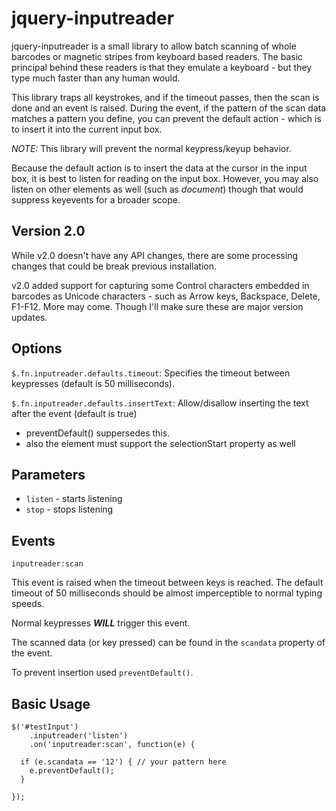 # jquery-inputreader

jquery-inputreader is a small library to allow batch scanning of whole barcodes or magnetic stripes from keyboard based readers.  The basic principal behind these readers is that they emulate a keyboard - but they type much faster than any human would.

This library traps all keystrokes, and if the timeout passes, then the scan is done and an event is raised. During the event, if the pattern of the scan data matches a pattern you define, you can prevent the default action - which is to insert it into the current input box.

*NOTE:* This library will prevent the normal keypress/keyup behavior.

Because the default action is to insert the data at the cursor in the input box, it is best to listen for reading on the input box.  However, you may also listen on other elements as well (such as *document*) though that would suppress keyevents for a broader scope.

## Version 2.0

While v2.0 doesn't have any API changes, there are some processing changes that could be break previous installation.

v2.0 added support for capturing some Control characters embedded in barcodes as Unicode characters - such as Arrow keys, Backspace, Delete, F1-F12.  More may come.  Though I'll make sure these are major version updates.

## Options
`$.fn.inputreader.defaults.timeout`: Specifies the timeout between keypresses (default is 50 milliseconds).

`$.fn.inputreader.defaults.insertText`: Allow/disallow inserting the text after the event (default is true)
- preventDefault() suppersedes this.
- also the element must support the selectionStart property as well

## Parameters
- `listen` - starts listening
- `stop` - stops listening

## Events

`inputreader:scan`

This event is raised when the timeout between keys is reached. The default timeout of 50 milliseconds should be almost imperceptible to normal typing speeds.

Normal keypresses **_WILL_** trigger this event.

The scanned data (or key pressed) can be found in the `scandata` property of the event.

To prevent insertion used `preventDefault()`.

## Basic Usage

```
$('#testInput')
    .inputreader('listen')
    .on('inputreader:scan', function(e) {

  if (e.scandata == '12') { // your pattern here
    e.preventDefault();
  }

});
```